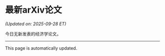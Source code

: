 # 最新arXiv论文

<!-- ARXIV_PAPERS_START -->
*(Updated on: 2025-09-28 ET)*

今日无新发表的经济学论文。
<!-- ARXIV_PAPERS_END -->

---
This page is automatically updated.
